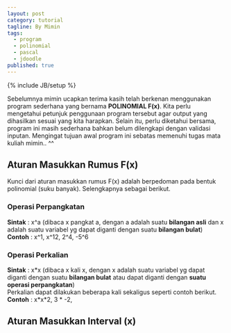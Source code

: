 ```yaml
---
layout: post
category: tutorial
tagline: By Mimin
tags:
  - program
  - polinomial
  - pascal
  - jdoodle
published: true
---
```

{% include JB/setup %}

Sebelumnya mimin ucapkan terima kasih telah berkenan menggunakan program sederhana yang bernama **POLINOMIAL F(x)**. Kita perlu mengetahui petunjuk penggunaan program tersebut agar output yang dihasilkan sesuai yang kita harapkan. Selain itu, perlu diketahui bersama, program ini masih sederhana bahkan belum dilengkapi dengan validasi inputan. Mengingat tujuan awal program ini sebatas memenuhi tugas mata kuliah mimin.. ^^

## Aturan Masukkan Rumus F(x)
Kunci dari aturan masukkan rumus F(x) adalah berpedoman pada bentuk polinomial (suku banyak). Selengkapnya sebagai berikut.
### Operasi Perpangkatan
**Sintak** : x^a (dibaca x pangkat a, dengan a adalah suatu **bilangan asli** dan x adalah suatu variabel yg dapat diganti dengan suatu **bilangan bulat**)  
**Contoh** : x^1, x^12, 2^4, -5^6
### Operasi Perkalian
**Sintak** : x\*x (dibaca x kali x, dengan x adalah suatu variabel yg dapat diganti dengan suatu **bilangan bulat** atau dapat diganti dengan **suatu operasi perpangkatan**)  
Perkalian dapat dilakukan beberapa kali sekaligus seperti contoh berikut.  
**Contoh** : x\*x\*2, 3 \* -2,

## Aturan Masukkan Interval (x)


